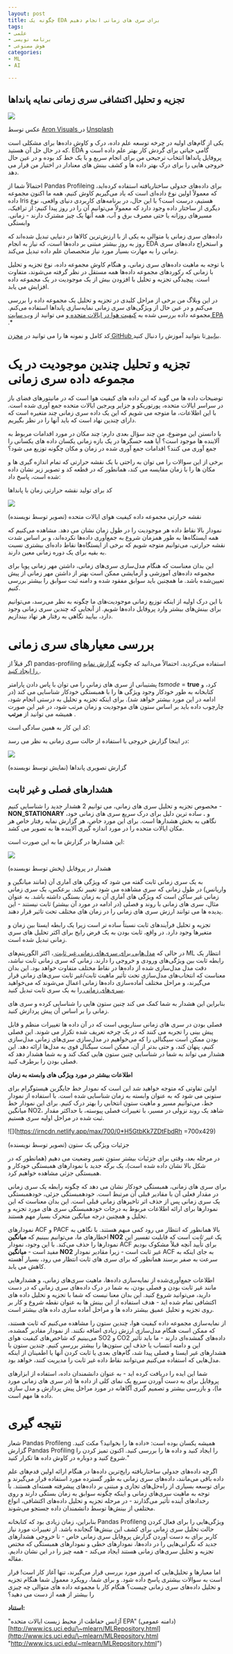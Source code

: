 ```yaml
---
layout: post
title: چگونه یک EDA برای سری های زمانی انجام دهیم
tags:
- علمی
- برنامه نویسی
- هوش مصنوعی
categories:
- ML
- AI

---
```

## تجزیه و تحلیل اکتشافی سری زمانی نمایه پانداها

![](https://irncdn.netlify.app/max/700/0*UXtE3lYd-CDw5RHu)

عکس توسط [Aron Visuals ](https://unsplash.com/@aronvisuals?utm_source=medium&utm_medium=referral)در [Unsplash](https://unsplash.com/?utm_source=medium&utm_medium=referral)

یکی از گام‌های اولیه در چرخه توسعه علم داده، درک و کاوش داده‌ها برای مشکلی است که در حال حل آن هستید. EDA گامی حیاتی برای گردش کار بهتر علم داده است و پروفایل پانداها انتخاب ترجیحی من برای انجام سریع و با یک خط کد بوده و در عین حال خروجی هایی را برای درک بهتر داده ها و کشف بینش های معنادار در اختیار من قرار می دهد.

احتمالاً شما از Pandas Profileing برای داده‌های جدولی ساختاریافته استفاده کرده‌اید، که معمولاً اولین نوع داده‌ای است که یاد می‌گیریم کاوش کنیم، همه ما اکنون مجموعه داده Iris هستیم، درست است؟ با این حال، در برنامه‌های کاربردی دنیای واقعی، نوع دیگری از ساختار داده وجود دارد که معمولاً می‌توانیم آن را در روز پیدا کنیم: از ترافیک، مسیرهای روزانه یا حتی مصرف برق و آب، همه آنها یک چیز مشترک دارند - زمانی. وابستگی

داده‌های سری زمانی یا متوالی به یکی از با ارزش‌ترین کالاها در دنیایی تبدیل شده‌اند که روز به روز بیشتر مبتنی بر داده‌ها است، که نیاز به انجام EDA و استخراج داده‌های سری زمانی را به مهارت بسیار مورد نیاز متخصصان علم داده تبدیل می‌کند.

با توجه به ماهیت داده‌های سری زمانی، و هنگام کاوش مجموعه داده، نوع تجزیه و تحلیل با زمانی که رکوردهای مجموعه داده‌ها همه مستقل در نظر گرفته می‌شوند، متفاوت است. پیچیدگی تجزیه و تحلیل با افزودن بیش از یک موجودیت در یک مجموعه داده افزایش می یابد.

در این وبلاگ من برخی از مراحل کلیدی در تجزیه و تحلیل یک مجموعه داده را بررسی می‌کنم و در عین حال از ویژگی‌های سری زمانی نمایه‌سازی پانداها استفاده می‌کنم. مجموعه داده بررسی شده به [کیفیت هوا در ایالات متحده ](https://www.epa.gov/outdoor-air-quality-data)و می توانید از [وب سایت EPA ](https://www.epa.gov/outdoor-air-quality-data/download-daily-data).*

کد کامل و نمونه ها را می توانید در [مخزن GitHub بیابید ](https://github.com/ydataai/pandas-profiling/tree/master/examples/usaairquality)تا بتوانید آموزش را دنبال کنید.

# تجزیه و تحلیل چندین موجودیت در یک مجموعه داده سری زمانی

توضیحات داده ها می گوید که این داده های کیفیت هوا است که در مانیتورهای فضای باز در سراسر ایالات متحده، پورتوریکو و جزایر ویرجین ایالات متحده جمع آوری شده است. با این اطلاعات، ما متوجه می شویم که این یک داده سری زمانی چند متغیره است که دارای چندین نهاد است که باید آنها را در نظر بگیریم.

با دانستن این موضوع، من چند سؤال بعدی دارم: چند مکان در مورد اقدامات مربوط به آلاینده ها موجود است؟ آیا همه حسگرها در یک بازه زمانی یکسان داده های یکسانی را جمع آوری می کنند؟ اقدامات جمع آوری شده در زمان و مکان چگونه توزیع می شود؟

برخی از این سوالات را می توان به راحتی با یک نقشه حرارتی که تمام اندازه گیری ها و مکان ها را با زمان مقایسه می کند، همانطور که در قطعه کد و تصویر زیر نشان داده شده است، پاسخ داد:

کد برای تولید نقشه حرارتی زمان با پانداها

![](https://irncdn.netlify.app/max/700/0*hIUQjQabxDFktWVa)

نقشه حرارتی مجموعه داده کیفیت هوای ایالات متحده (تصویر توسط نویسنده)

نمودار بالا نقاط داده هر موجودیت را در طول زمان نشان می دهد. مشاهده می‌کنیم که همه ایستگاه‌ها به طور همزمان شروع به جمع‌آوری داده‌ها نکرده‌اند، و بر اساس شدت نقشه حرارتی، می‌توانیم متوجه شویم که برخی از ایستگاه‌ها نقاط داده‌ای بیشتری نسبت به بقیه برای یک دوره زمانی معین دارند.

این بدان معناست که هنگام مدل‌سازی سری‌های زمانی، داشتن مهر زمانی پویا برای مجموعه داده‌های آموزشی و آزمایشی ممکن است بهتر از داشتن مهر زمانی از پیش تعیین‌شده باشد. ما همچنین باید سوابق مفقود شده و دامنه ثبت سوابق را بیشتر بررسی کنیم.

با این درک اولیه از اینکه توزیع زمانی موجودیت‌های ما چگونه به نظر می‌رسد، می‌توانیم برای بینش‌های بیشتر وارد پروفایل داده‌ها شویم. از آنجایی که چندین سری زمانی وجود دارد، بیایید نگاهی به رفتار هر نهاد بیندازیم.

# بررسی معیارهای سری زمانی

اگر قبلاً از pandas-profiling استفاده می‌کردید، احتمالاً می‌دانید که چگونه [گزارش نمایه را ایجاد کنید ](https://pub.towardsai.net/advanced-eda-made-simple-using-pandas-profiling-35f83027061a).

پشتیبانی از سری های زمانی را می توان با پاس دادن پارامتر _tsmode_ = **true** کرد، و کتابخانه به طور خودکار وجود ویژگی ها را با همبستگی خودکار شناسایی می کند (در ادامه در این مورد بیشتر خواهد شد). برای اینکه تجزیه و تحلیل به درستی انجام شود، چارچوب داده باید بر اساس ستون های موجودیت و زمان مرتب شود، در غیر این صورت همیشه می توانید از **مرتب** .

کد این کار به همین سادگی است:

در اینجا گزارش خروجی با استفاده از حالت سری زمانی به نظر می رسد:

![](https://irncdn.netlify.app/max/600/0*-VHA-ZVHyCkL0yeB)

گزارش تصویری پانداها (نمایش توسط نویسنده)

## هشدارهای فصلی و غیر ثابت

مخصوص تجزیه و تحلیل سری های زمانی، می توانیم 2 هشدار جدید را شناسایی کنیم - **NON_STATIONARY** و **.** ساده ترین دلیل برای درک سریع سری های زمانی خود، نگاهی به بخش هشدارها است. برای این مورد خاص، هر گزارش نمایه رفتار خاص هر مکان ایالات متحده را در مورد اندازه گیری آلاینده ها به تصویر می کشد.

این هشدارها در گزارش ما به این صورت است:

![](https://irncdn.netlify.app/max/600/0*7hojTc4M_-ASITkG)

هشدار در پروفایل (پخش توسط نویسنده)

به یک سری زمانی ثابت گفته می شود که ویژگی های آماری آن (مانند میانگین و واریانس) در طول زمانی که سری مشاهده می شود تغییر نکند. برعکس، یک سری زمانی زمانی غیر ساکن است که ویژگی های آماری آن به زمان بستگی داشته باشد. به عنوان مثال، سری های زمانی با روند و فصلی (در ادامه در مورد آن بیشتر) ثابت نیستند - این پدیده ها می توانند ارزش سری های زمانی را در زمان های مختلف تحت تاثیر قرار دهند.

تجزیه و تحلیل فرآیندهای ثابت نسبتاً ساده تر است زیرا یک رابطه ایستا بین زمان و متغیرها وجود دارد. در واقع، ثابت بودن به یک فرض رایج برای اکثر تحلیل های سری زمانی تبدیل شده است.

در حالی که [مدل‌هایی برای سری‌های زمانی غیر ثابت ](https://people.stat.sc.edu/hitchcock/stat520ch5slides.pdf)، اکثر الگوریتم‌های ML انتظار یک رابطه ثابت بین ویژگی‌های ورودی و خروجی را دارند. زمانی که سری زمانی ثابت نباشد، دقت مدل مدل‌سازی شده از داده‌ها در نقاط مختلف متفاوت خواهد بود. این بدان معناست که انتخاب‌های مدل‌سازی تحت تأثیر ماهیت ثابت/غیر ثابت سری‌های زمانی قرار می‌گیرند، و مراحل مختلف آماده‌سازی داده‌ها زمانی اعمال می‌شوند که می‌خواهید [سری‌های زمانی ](https://analyticsindiamag.com/how-to-make-a-time-series-stationary/)را به یک سری ثابت تبدیل کنید.

بنابراین این هشدار به شما کمک می کند چنین ستون هایی را شناسایی کرده و سری های زمانی را بر اساس آن پیش پردازش کنید.

فصلی بودن در سری های زمانی سناریویی است که در آن داده ها تغییرات منظم و قابل پیش بینی را تجربه می کنند که در یک چرخه تعریف شده تکرار می شوند. این فصلی بودن ممکن است سیگنالی را که می‌خواهیم در مدل‌سازی سری‌های زمانی مدل‌سازی کنیم، پنهان کند، و حتی بدتر از آن، ممکن است سیگنال قوی به مدل‌ها ارائه دهد. این هشدار می تواند به شما در شناسایی چنین ستون هایی کمک کند و به شما هشدار دهد که فصلی بودن را برطرف کنید.

**اطلاعات بیشتر در مورد ویژگی های وابسته به زمان**

اولین تفاوتی که متوجه خواهید شد این است که نمودار خط جایگزین هیستوگرام برای ستونی می شود که به عنوان وابسته به زمان شناسایی شده است. با استفاده از نمودار خط، می‌توانیم مسیر و ماهیت ستون انتخابی را بهتر درک کنیم. برای این نمودار خط میانگین NO2، شاهد یک روند نزولی در مسیر، با تغییرات فصلی پیوسته، با حداکثر مقدار ثبت شده در مراحل اولیه سری هستیم.

![](https://irncdn.netlify.app/max/700/0*H5GtbKk7ZDtFbdRh =700x429)

جزئیات ویژگی یک ستون (تصویر توسط نویسنده)

در مرحله بعد، وقتی برای جزئیات بیشتر ستون تغییر وضعیت می دهیم (همانطور که در شکل بالا نشان داده شده است)، یک برگه جدید با نمودارهای همبستگی خودکار و همبستگی جزئی مشاهده خواهیم کرد.

برای سری های زمانی، همبستگی خودکار نشان می دهد که چگونه رابطه یک سری زمانی در مقدار فعلی آن با مقادیر قبلی آن مرتبط است. خودهمبستگی جزئی، خودهمبستگی یک سری زمانی پس از حذف اثر تاخیرهای زمانی قبلی است. این بدان معناست که این نمودارها برای ارائه اطلاعات مربوط به درجات خودهمبستگی سری های مورد تجزیه و تحلیل و همچنین درجه میانگین متحرک بسیار مهم هستند.

نمودارهای ACF و PACF بالا همانطور که انتظار می رود کمی مبهم هستند. با نگاهی به اخطارهای ما، می‌توانیم ببینیم که **میانگین NO2** یک _غیر ثابت_ است که قابلیت تفسیر این نمودارها را حذف می‌کند. با این وجود، نمودار ACF برای تأیید آنچه قبلاً مشکوک بودیم مفید است - **میانگین NO2** غیر ثابت است - زیرا مقادیر نمودار ACF به جای اینکه به سرعت به صفر برسند همانطور که برای سری های ثابت انتظار می رود، بسیار آهسته کاهش می یابد.

اطلاعات جمع‌آوری‌شده از نمایه‌سازی داده‌ها، ماهیت سری‌های زمانی، و هشدارهایی مانند غیر ثابت بودن و فصلی بودن، به شما در درک داده‌های سری زمانی که در دست دارید، می‌توانید شروع کنید. این بدان معنا نیست که شما با تجزیه و تحلیل داده های اکتشافی تمام شده اید - هدف استفاده از این بینش ها به عنوان نقطه شروع و کار بر روی تجزیه و تحلیل عمیق بیشتر داده ها و مراحل آماده سازی داده های بیشتر است.

از نمایه‌سازی مجموعه داده کیفیت هوا، چندین ستون را مشاهده می‌کنیم که ثابت هستند، که ممکن است هنگام مدل‌سازی ارزش زیادی اضافه نکنند. از نمودار مقادیر گمشده، می‌بینیم که شاخص‌های کیفیت هوای SO2 و CO2 داده‌های گمشده‌ای دارند - ما باید تأثیر این و دامنه انتساب یا حذف این ستون‌ها را بیشتر بررسی کنیم. چندین ستون با هشدارهای غیر ایستا و فصلی پیدا شد، گام‌های بعدی یا ثابت کردن آنها یا اطمینان از اینکه مدل‌هایی که استفاده می‌کنیم می‌توانند نقاط داده غیر ثابت را مدیریت کنند، خواهد بود.

شما این ایده را دریافت کرده اید - به عنوان دانشمندان داده، استفاده از ابزارهای پروفایل برای به دست آوردن سریع یک نمای کلی از داده ها (در سری های زمانی مورد ما)، و بازرسی بیشتر و تصمیم گیری آگاهانه در مورد مراحل پیش پردازش و مدل سازی داده ها مهم است.

# نتیجه گیری

شعار Pandas Profileng همیشه یکسان بوده است: «داده ها را بخوانید؟ مکث کنید. گزارش Pandas Profiling را ایجاد کنید و داده ها را بررسی کنید. اکنون تمیز کردن را شروع کنید و دوباره در کاوش داده ها تکرار کنید."

اگرچه داده‌های جدولی ساختاریافته رایج‌ترین داده‌ها در هنگام ارائه اولین قدم‌های علم داده باقی می‌مانند، داده‌های سری زمانی به طور گسترده مورد استفاده قرار می‌گیرند و برای توسعه بسیاری از راه‌حل‌های تجاری و مبتنی بر داده‌های پیشرفته هسته‌ای هستند. با توجه به ماهیت سری‌های زمانی و اینکه چگونه سوابق به زمان بستگی دارند و روی رخدادهای آینده تأثیر می‌گذارند - در مرحله تجزیه و تحلیل داده‌های اکتشافی، انواع مختلفی از بینش‌ها توسط دانشمندان داده جستجو می‌شوند.

بنابراین، زمان زیادی بود که کتابخانه Pandas Profileng ویژگی‌هایی را برای فعال کردن حالت تحلیل سری زمانی برای کشف این بینش‌ها گنجانده باشد. از تغییرات مورد نیاز کاربر برای به دست آوردن گزارش پروفایل سری زمانی خاص - تا خروجی هشدارهای جدید که نگرانی‌هایی را در داده‌ها، نمودارهای خطی و نمودارهای همبستگی که مختص تجزیه و تحلیل سری‌های زمانی هستند ایجاد می‌کند - همه چیز را در این نشان دادیم. مقاله.

اما معیارها و تحلیل‌هایی که امروز مورد بررسی قرار می‌گیرند، تنها آغاز کار است! قرار است به سوالات بیشتری پاسخ داده شود. و برای شما، رویکرد معمول شما هنگام تجزیه و تحلیل داده‌های سری زمانی چیست؟ هنگام کار با مجموعه داده های متوالی چه چیزی را بیشتر از همه از دست می دهید؟

**استناد:**

"آژانس حفاظت از محیط زیست ایالات متحده EPA" (دامنه عمومی) [http://www.ics.uci.edu/\~mlearn/MLRepository.html](http://www.ics.uci.edu/\~mlearn/MLRepository.html "http://www.ics.uci.edu/~mlearn/MLRepository.html")